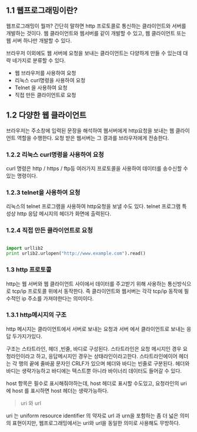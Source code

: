 ## 1.1 웹프로그래밍이란?

웹프로그래밍이 뭘까? 간단히 말하면 http 프로토콜로 통신하는 클라이언트와 서버를 개발하는 것이다. 웹 클라이언트와 웹서버를 같이 개발할 수 있고, 웹 클라이언트 또는 웹 서버 하나만 개발할 수 있다.

브라우저 이외에도 웹 서버에 요청을 보내는 클라이언트는 다양하게 만들 수 있는데 대략 네가지로 분류할 수 있다. 

- 웹 브라우저를 사용하여 요청
- 리눅스 curl명령을 사용하여 요청
- Telnet 을 사용하여 요청
- 직접 만든 클라이언트로 요청

## 1.2 다양한 웹 클라이언트

브라우저는 주소창에 입력된 문장을 해석하여 웹서버에게 http요청을 보내는 웹 클라이언트 역할을 수행한다. 요청 받은 웹서버는 그 결과를 브라우저에게 전송한다.

### 1.2.2 리눅스 curl명령을 사용하여 요청

curl 명령은 http / https / ftp등 여러가지 프로토콜을 사용하여 데이터를 송수신할 수 있는 명령이다.


### 1.2.3 telnet을 사용하여 요청

리눅스의 telnet 프로그램을 사용하여 http요청을 보낼 수도 있다. telnet 프로그램 특성상 http 응답 메시지의 헤더가 화면에 출력된다.


### 1.2.4 직접 만든 클라이언트로 요청

```py

import urllib2
print urlib2.urlopen("http://www.example.com").read()
```

### 1.3 http 프로토콜

http는 웹 서버와 웹 클라이언트 사이에서 데이터를 주고받기 위해 사용하는 통신방식으로 tcp/ip 프로토콜 위에서 동작한다.
즉 클라이언트와 웹서버는 각각 tcp/ip 동작에 필수적인 ip 주소를 가져야한다는 의미이다.

### 1.3.1 http메시지의 구조

http 메시지는 클라이언트에서 서버로 보내는 요청과 서버 에서 클라이언트로 보내는 응답 두가지가있다.

구조는 스타트라인, 헤더 ,빈줄, 바디로 구성된다. 스타트라인은 요청 메시지인 경우 요청라인이라고 하고, 응답메시지인 경우는 상태라인이라고한다. 스타트라인에이어 헤더는 각 행의 끝에 줄바꿈 문자인 CRLF가 있으며 헤더와 바디는 빈줄로 구분된다. 헤더와 바디는 생략가능하고 바디에는 텍스트뿐 아니라 바이너리 데이터도 들어갈 수 있다.

host 항목은 필수로 표시해줘야하는데, host 헤더로 표시할 수도있고, 요청라인의 uri에 host 를 표시하면 host 헤더는 생략가능하다. 

> uri 와 url

uri 는 uniform resource identifier 의 약자로 url 과 urn을 포함하는 좀 더 넓은 의미의 표현이지만, 웹프로그래밍에서는 uri와 url을 동일한 의미로 사용해도 무방하다.

